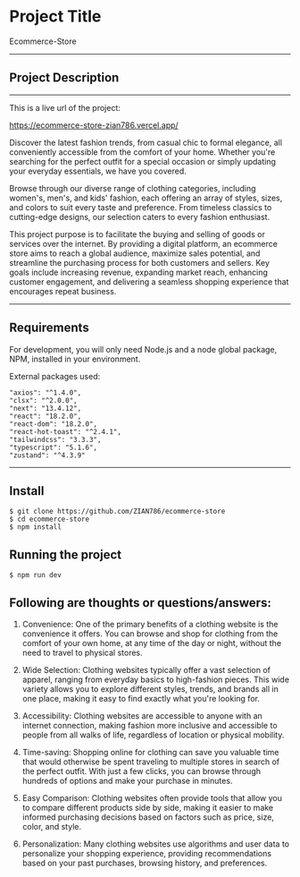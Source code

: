 # Project Title

Ecommerce-Store

---

## Project Description

---

This is a live url of the project:

https://ecommerce-store-zian786.vercel.app/

Discover the latest fashion trends, from casual chic to formal elegance, all conveniently accessible from the comfort of your home. Whether you're searching for the perfect outfit for a special occasion or simply updating your everyday essentials, we have you covered.

Browse through our diverse range of clothing categories, including women's, men's, and kids' fashion, each offering an array of styles, sizes, and colors to suit every taste and preference. From timeless classics to cutting-edge designs, our selection caters to every fashion enthusiast.

This project purpose is to facilitate the buying and selling of goods or services over the internet. By providing a digital platform, an ecommerce store aims to reach a global audience, maximize sales potential, and streamline the purchasing process for both customers and sellers. Key goals include increasing revenue, expanding market reach, enhancing customer engagement, and delivering a seamless shopping experience that encourages repeat business. 

---

## Requirements

For development, you will only need Node.js and a node global package, NPM, installed in your environment.

External packages used:

    "axios": "^1.4.0",
    "clsx": "^2.0.0",
    "next": "13.4.12",
    "react": "18.2.0",
    "react-dom": "18.2.0",
    "react-hot-toast": "^2.4.1",
    "tailwindcss": "3.3.3",
    "typescript": "5.1.6",
    "zustand": "^4.3.9"
---

## Install

    $ git clone https://github.com/ZIAN786/ecommerce-store
    $ cd ecommerce-store
    $ npm install

## Running the project

    $ npm run dev

## Following are thoughts or questions/answers:

1. Convenience: One of the primary benefits of a clothing website is the convenience it offers. You can browse and shop for clothing from the comfort of your own home, at any time of the day or night, without the need to travel to physical stores.

2. Wide Selection: Clothing websites typically offer a vast selection of apparel, ranging from everyday basics to high-fashion pieces. This wide variety allows you to explore different styles, trends, and brands all in one place, making it easy to find exactly what you're looking for.

3. Accessibility: Clothing websites are accessible to anyone with an internet connection, making fashion more inclusive and accessible to people from all walks of life, regardless of location or physical mobility.

4. Time-saving: Shopping online for clothing can save you valuable time that would otherwise be spent traveling to multiple stores in search of the perfect outfit. With just a few clicks, you can browse through hundreds of options and make your purchase in minutes.

5. Easy Comparison: Clothing websites often provide tools that allow you to compare different products side by side, making it easier to make informed purchasing decisions based on factors such as price, size, color, and style.

6. Personalization: Many clothing websites use algorithms and user data to personalize your shopping experience, providing recommendations based on your past purchases, browsing history, and preferences.

